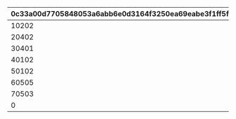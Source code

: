 |0c33a00d7705848053a6abb6e0d3164f3250ea69eabe3f1ff5fe44e28bb55096|8734ee29f71ce538ef03ddce8929c3fc41bee4095da3b444653e3e0c24231e3b|df5bd028f5ce4b4c28028b33ca1f20968a8411ae3c8b7f472f2c51f2ffdb3a44|7648ad53063a42d340a95a7cb52bdd205dfe17665fd4e643d31eecabce282905|2391aa9e96cfb1215cc12a041956dcff6a2ba15980ca8e55d1e79e7dd1891c2b|33b0d3a219dadf31df4395d310f3fa8b01fc8ea9fa27c341e7061105b622ef2a|5b3dfc00f952649cdba310c722300c5aed6d3ebb7cb4391d351d49a5be3a7d7b|fe2e38222ac58a723d905b06d4515a65cd94f6f75f10c836f5cd199fe30369af|e2a7ac70e59a1ab04ae57eadbe3af74275382677670622dfa0b9b9acc5e22039|fe837768fd433165571620d3b177c9e670f66ec682becec8ed2f66dfe41f553e|536e0968ba7ea7f69ba78f2cc62868544213d4a6716863ce8212673c6caa787f|e10e282bd92ff6437d2c6d2cc26f79f9041b4595dfc6fa76202ce401c0520b0c|
| --- | --- | --- | --- | --- | --- | --- | --- | --- | --- | --- | --- |
|10202|0|10501|10302|5148061|10301|1|5148601|0|10201|10101|5148062|
|20402|0|20403|20503|5148064|20501|2|5148061|0|20401|20502|5148065|
|30401|0|30503|30302|5148067|30301|3|5148064|0|30502|30501|5148068|
|40102|40403|40402|40302|5148070|40301|4|5148067|40501|40101|40401|5148071|
|50102|50302|50401|50202|5148073|50201|5|5148070|50301|50101|50501|5148074|
|60505|60508|60506|60507|5148076|60503|6|5148073|60504|60501|60502|5148077|
|70503|70505|70502|70504|5148079|70101|7|5148076|70501|70301|70201|5148080|
|0|0|0|0|5148603|0|100|0|0|0|0|0|